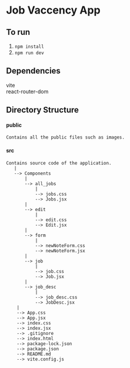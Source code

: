 # Job Vaccency App

## To run 
1. <code>npm install</code>
2. <code>npm run dev</code>


## Dependencies
vite\
react-router-dom

## Directory Structure
#### public
    Contains all the public files such as images.
#### src
    Contains source code of the application.
       |
       --> Components   
           |
           --> all_jobs 
               |
               --> jobs.css
               --> Jobs.jsx
           |
           --> edit 
               |
               --> edit.css
               --> Edit.jsx
           |
           --> form 
               |
               --> newNoteForm.css
               --> newNoteForm.jsx
           |
           --> job 
               |
               --> job.css
               --> Job.jsx
           |
           --> job_desc 
               |
               --> job_desc.css
               --> JobDesc.jsx
        |
        --> App.css
        --> App.jsx
        --> index.css
        --> index.jsx
        --> .gitignore
        --> index.html
        --> package-lock.json
        --> package.json
        --> README.md
        --> vite.config.js
